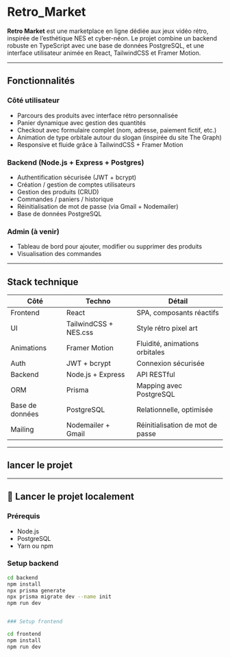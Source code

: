 # Retro_Market

**Retro Market** est une marketplace en ligne dédiée aux jeux vidéo rétro, inspirée de l’esthétique NES et cyber-néon. Le projet combine un backend robuste en TypeScript avec une base de données PostgreSQL, et une interface utilisateur animée en React, TailwindCSS et Framer Motion.

---

## Fonctionnalités

### Côté utilisateur
- Parcours des produits avec interface rétro personnalisée
- Panier dynamique avec gestion des quantités
- Checkout avec formulaire complet (nom, adresse, paiement fictif, etc.)
- Animation de type orbitale autour du slogan (inspirée du site The Graph)
- Responsive et fluide grâce à TailwindCSS + Framer Motion

### Backend (Node.js + Express + Postgres)
- Authentification sécurisée (JWT + bcrypt)
- Création / gestion de comptes utilisateurs
- Gestion des produits (CRUD)
- Commandes / paniers / historique
- Réinitialisation de mot de passe (via Gmail + Nodemailer)
- Base de données PostgreSQL

### Admin (à venir)
- Tableau de bord pour ajouter, modifier ou supprimer des produits
- Visualisation des commandes

---

## Stack technique

| Côté | Techno | Détail |
|------|--------|--------|
| Frontend | React | SPA, composants réactifs |
| UI | TailwindCSS + NES.css | Style rétro pixel art |
| Animations | Framer Motion | Fluidité, animations orbitales |
| Auth | JWT + bcrypt | Connexion sécurisée |
| Backend | Node.js + Express | API RESTful |
| ORM | Prisma | Mapping avec PostgreSQL |
| Base de données | PostgreSQL | Relationnelle, optimisée |
| Mailing | Nodemailer + Gmail | Réinitialisation de mot de passe |

---

## lancer le projet


---

## 🧪 Lancer le projet localement

### Prérequis
- Node.js
- PostgreSQL
- Yarn ou npm

### Setup backend

```bash
cd backend
npm install
npx prisma generate
npx prisma migrate dev --name init
npm run dev


### Setup frontend

cd frontend
npm install
npm run dev

